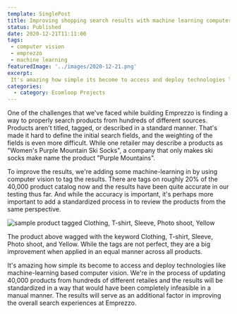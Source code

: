 ```yaml
---
template: SinglePost
title: Improving shopping search results with machine learning computer vision
status: Published
date: 2020-12-21T11:11:00
tags:
 - computer vision
 - emprezzo
 - machine learning
featuredImage: '../images/2020-12-21.png'
excerpt:
 It's amazing how simple its become to access and deploy technologies like machine-learning based computer vision. We're in the process of updating 40,000 products from hundreds of different retailes and the results will be standardized in a way that would have been completely infeasible in a manual manner. The results will serve as an additional factor in improving the overall search experiences at Emprezzo.
categories:
  - category: Ecomloop Projects
---
```

One of the challenges that we've faced while building Emprezzo is finding a way to properly search products from hundreds of different sources. Products aren't titled, tagged, or described in a standard manner. That's made it hard to define the initial search fields, and the weighting of the fields is even more difficult. While one retailer may describe a products as "Women's Purple Mountain Ski Socks", a company that only makes ski socks make name the product "Purple Mountains".

To improve the results, we're adding some machine-learning in by using computer vision to tag the results. There are tags on roughly 20% of the 40,000 product catalog now and the results have been quite  accurate in our testing thus far. And while the accuracy is important, it's perhaps more important to add a standardized process in to review the products from the same perspective.

![sample product tagged Clothing, T-shirt, Sleeve, Photo shoot, Yellow]('../media/2020-12-08a.png')

The product above wagged with the keyword Clothing, T-shirt, Sleeve, Photo shoot, and Yellow. While the tags are not perfect, they are a big improvement when applied in an equal manner across all products.

It's amazing how simple its become to access and deploy technologies like machine-learning based computer vision. We're in the process of updating 40,000 products from hundreds of different retailes and the results will be standardized in a way that would have been completely infeasible in a manual manner. The results will serve as an additional factor in improving the overall search experiences at Emprezzo.
